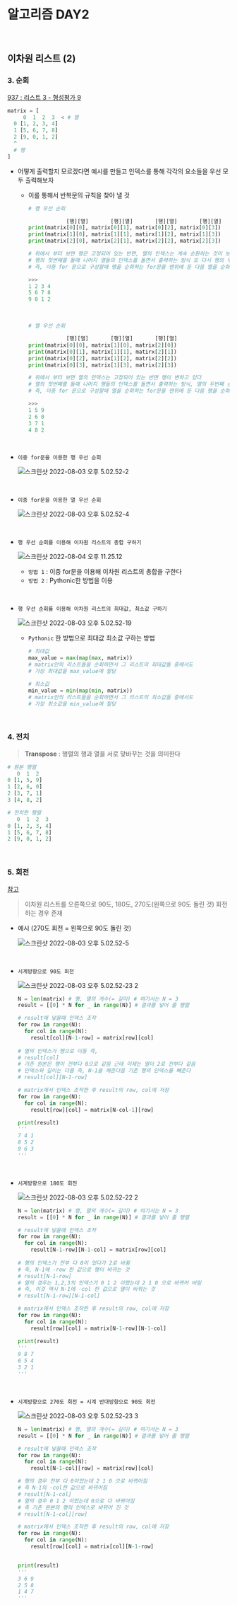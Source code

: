 # 알고리즘 DAY2

<br>

## 이차원 리스트 (2)

### 3. 순회

[937 : 리스트 3 - 형성평가 9](http://jungol.co.kr/bbs/board.php?bo_table=pbank&wr_id=4364&sca=pyc0)

```python
matrix = [
     0  1  2  3  < # 열
  0 [1, 2, 3, 4]
  1 [5, 6, 7, 8]
  2 [9, 0, 1, 2]
  ^
  # 행
]
```

- 어떻게 출력할지 모르겠다면 예시를 만들고 인덱스를 통해 각각의 요소들을 우선 모두 출력해보자

  - 이를 통해서 반복문의 규칙을 찾아 낼 것

    ```python
    # 행 우선 순회
    
                [행][열]       [행][열]       [행][열]       [행][열] 
    print(matrix[0][0], matrix[0][1], matrix[0][2], matrix[0][3])
    print(matrix[1][0], matrix[1][1], matirx[1][2], matrix[1][3])
    print(matrix[2][0], matrix[2][1], matrix[2][2], matrix[2][3])
    
    # 위에서 부터 보면 행은 고정되어 있는 반면, 열의 인덱스는 계속 순환하는 것이 보인다 
    # 행의 첫번째를 돌때 나머지 열들의 인덱스를 돌면서 출력하는 방식 또 다시 행의 두번째 순회 출력
    # 즉, 이중 for 문으로 구성할때 행을 순회하는 for문을 맨위에 둔 다음 열을 순회하는 for문을 밑에 두고 출력해야한다
    
    >>> 
    1 2 3 4
    5 6 7 8
    9 0 1 2
    ```

    <br>

    ```python
    # 열 우선 순회
    
                [행][열]       [행][열]       [행][열] 
    print(matrix[0][0], matrix[1][0], matrix[2][0])
    print(matrix[0][1], matrix[1][1], matirx[2][1])
    print(matrix[0][2], matrix[1][2], matrix[2][2])
    print(matrix[0][3], matrix[1][3], matrix[2][3])
    
    # 위에서 부터 보면 열의 인덱스는 고정되어 있는 반면 행이 변하고 있다
    # 열의 첫번째를 돌때 나머지 행들의 인덱스를 돌면서 출력하는 방식, 열의 두번째 순회 출력, 열의 세번째 출력
    # 즉, 이중 for 문으로 구성할때 열을 순회하는 for문을 맨위에 둔 다음 행을 순회하는 for문을 밑에 두고 출력해야한다
    
    >>>
    1 5 9
    2 6 0
    3 7 1
    4 8 2
    ```

    <br>

- `이중 for문을 이용한 행 우선 순회`

  ![스크린샷 2022-08-03 오후 5.02.52-2](https://user-images.githubusercontent.com/108653518/182907268-56859fb8-b971-4a25-a164-38bf11d883b9.jpg)

  <br>

- `이중 for문을 이용한 열 우선 순회`

  ![스크린샷 2022-08-03 오후 5.02.52-4](https://user-images.githubusercontent.com/108653518/182907203-b2366620-4ab1-4464-88d3-b923b3d778eb.jpg)

  <br>

- `행 우선 순회를 이용해 이차원 리스트의 총합 구하기`

  ![스크린샷 2022-08-04 오후 11.25.12](https://user-images.githubusercontent.com/108653518/182907114-5169c9b4-db41-4c4e-9427-bddb974bd3e7.png)

  - `방법 1` : 이중 for문을 이용해 이차원 리스트의 총합을 구한다
  - `방법 2` : Pythonic한 방법을 이용

<br>

- `행 우선 순회를 이용해 이차원 리스트의 최대값, 최소값 구하기`

  ![스크린샷 2022-08-03 오후 5.02.52-19](https://user-images.githubusercontent.com/108653518/182906987-e142d991-c7a7-4086-94d2-2ccc7225ef9a.jpg)

  - `Pythonic` 한 방법으로 최대값 최소값 구하는 방법

    ```python
    # 최대값
    max_value = max(map(max, matrix))
    # matrix안의 리스트들을 순회하면서 그 리스트의 최대값들 중에서도
    # 가장 최대값을 max_value에 할당
    
    # 최소값
    min_value = min(map(min, matrix))
    # matrix안의 리스트들을 순회하면서 그 리스트의 최소값들 중에서도
    # 가장 최소값을 min_value에 할당
    ```

  <br>

### 4. 전치

> **Transpose** : 행렬의 행과 열을 서로 맞바꾸는 것을 의미한다

```python
# 원본 행렬
   0  1  2
0 [1, 5, 9]
1 [2, 6, 0]
2 [3, 7, 1]
3 [4, 8, 2]

# 전치한 행렬
   0  1  2  3
0 [1, 2, 3, 4]
1 [5, 6, 7, 8]
2 [9, 0, 1, 2]
```

<br>

### 5. 회전

[참고](https://binux.tistory.com/49)

> 이차원 리스트를 오른쪽으로 90도, 180도, 270도(왼쪽으로 90도 돌린 것) 회전하는 경우 존재

- 예시 (270도 회전 = 왼쪽으로 90도 돌린 것)

  ![스크린샷 2022-08-03 오후 5.02.52-5](https://user-images.githubusercontent.com/108653518/182906882-6282acca-c609-45dd-bf60-e0ff8fd4ead3.jpg)

  <br>

- `시계방향으로 90도 회전`

  ![스크린샷 2022-08-03 오후 5.02.52-23 2](https://user-images.githubusercontent.com/108653518/182906745-45ca4ce5-377e-4a51-b4c5-cb2ca805813f.jpg)

  ```python 
  N = len(matrix) # 행, 열의 개수(= 길이) # 여기서는 N = 3
  result = [[0] * N for _ in range(N)] # 결과를 넣어 줄 행렬
  
  # result에 넣을때 인덱스 조작
  for row in range(N):
    for col in range(N):
      result[col][N-1-row] = matrix[row][col]
      
  # 열의 인덱스가 행으로 이동 즉, 
  # result[col]
  # 기존 원본은 행이 전부다 0으로 같음 근데 이제는 열이 2로 전부다 같음
  # 인덱스와 길이는 다름 즉, N-1을 해준다음 기존 행의 인덱스를 빼준다
  # result[col][N-1-row]
  
  # matrix에서 인덱스 조작한 후 result의 row, col에 저장
  for row in range(N):
    for col in range(N):
      result[row][col] = matrix[N-col-1][row]
  
  print(result)
  '''
  7 4 1
  8 5 2
  9 6 3
  '''
  ```

  <br>

- `시계방향으로 180도 회전`

  ![스크린샷 2022-08-03 오후 5.02.52-22 2](https://user-images.githubusercontent.com/108653518/182906622-ac766049-7199-4ad9-a9e6-ecc142ca3c3b.jpg)

  ```python
  N = len(matrix) # 행, 열의 개수(= 길이) # 여기서는 N = 3
  result = [[0] * N for _ in range(N)] # 결과를 넣어 줄 행렬
  
  # result에 넣을때 인덱스 조작
  for row in range(N):
    for col in range(N):
      result[N-1-row][N-1-col] = matrix[row][col]
      
  # 행의 인덱스가 전부 다 0이 었다가 2로 바뀜
  # 즉, N-1에 -row 한 값으로 행이 바뀌는 것 
  # result[N-1-row]
  # 열의 경우는 1,2,3의 인덱스가 0 1 2 이랬는데 2 1 0 으로 바뀌어 버림
  # 즉, 이것 역시 N-1에 -col 한 값으로 열이 바뀌는 것
  # result[N-1-row][N-1-col]
  
  # matrix에서 인덱스 조작한 후 result의 row, col에 저장
  for row in range(N):
    for col in range(N):
      result[row][col] = matrix[N-1-row][N-1-col]
  
  print(result)
  '''
  9 8 7
  6 5 4
  3 2 1
  '''
  ```

  <br>

- `시계방향으로 270도 회전 = 시계 반대방향으로 90도 회전`

  ![스크린샷 2022-08-03 오후 5.02.52-23 3](https://user-images.githubusercontent.com/108653518/182906501-fe2a892a-2a67-469c-8d61-ea6f87ec80ae.jpg)

  ```python
  N = len(matrix) # 행, 열의 개수(= 길이) # 여기서는 N = 3
  result = [[0] * N for _ in range(N)] # 결과를 넣어 줄 행렬
  
  # result에 넣을때 인덱스 조작
  for row in range(N):
    for col in range(N):
      result[N-1-col][row] = matrix[row][col]
  
  # 행의 경우 전부 다 0이었는데 2 1 0 으로 바뀌어짐
  # 즉 N-1의 -col한 값으로 바뀌어짐
  # result[N-1-col]
  # 열의 경우 0 1 2 이었는데 0으로 다 바뀌어짐
  # 즉 기존 원본의 행의 인덱스로 바뀌어 진 것
  # result[N-1-col][row]
  
  # matrix에서 인덱스 조작한 후 result의 row, col에 저장
  for row in range(N):
    for col in range(N):
      result[row][col] = matrix[col][N-1-row]
  
  
  print(result)
  '''
  3 6 9
  2 5 8
  1 4 7
  '''
  ```

  <br>

  <br>

